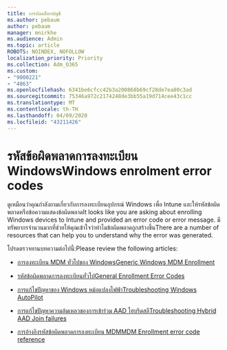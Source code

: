 ```yaml
---
title: การปลดล็อกบัญชี
ms.author: pebaum
author: pebaum
manager: mnirkhe
ms.audience: Admin
ms.topic: article
ROBOTS: NOINDEX, NOFOLLOW
localization_priority: Priority
ms.collection: Adm_O365
ms.custom:
- "9000221"
- "4863"
ms.openlocfilehash: 6341be6cfcc42b3a200868b69cf28de7ea80c3ad
ms.sourcegitcommit: 75346a972c2174248de3bb55a19d714cee43c1cc
ms.translationtype: MT
ms.contentlocale: th-TH
ms.lasthandoff: 04/09/2020
ms.locfileid: "43211426"
---
```

# <a name="windows-enrolment-error-codes"></a><span data-ttu-id="25810-102">รหัสข้อผิดพลาดการลงทะเบียน Windows</span><span class="sxs-lookup"><span data-stu-id="25810-102">Windows enrolment error codes</span></span>

<span data-ttu-id="25810-103">ดูเหมือนว่าคุณกําลังถามเกี่ยวกับการลงทะเบียนอุปกรณ์ Windows เพื่อ Intune และให้รหัสข้อผิดพลาดหรือข้อความแสดงข้อผิดพลาด</span><span class="sxs-lookup"><span data-stu-id="25810-103">It looks like you are asking about enrolling Windows devices to Intune and provided an error code or error message.</span></span> <span data-ttu-id="25810-104">มีทรัพยากรจํานวนมากที่ช่วยให้คุณเข้าใจว่าทําไมข้อผิดพลาดถูกสร้างขึ้น</span><span class="sxs-lookup"><span data-stu-id="25810-104">There are a number of resources that can help you to understand why the error was generated.</span></span>
 
<span data-ttu-id="25810-105">โปรดตรวจทานบทความต่อไปนี้:</span><span class="sxs-lookup"><span data-stu-id="25810-105">Please review the following articles:</span></span>

- [<span data-ttu-id="25810-106">การลงทะเบียน MDM ทั่วไปของ Windows</span><span class="sxs-lookup"><span data-stu-id="25810-106">Generic Windows MDM Enrollment</span></span>](https://docs.microsoft.com/mem/intune/enrollment/troubleshoot-windows-enrollment-errors)

- [<span data-ttu-id="25810-107">รหัสข้อผิดพลาดการลงทะเบียนทั่วไป</span><span class="sxs-lookup"><span data-stu-id="25810-107">General Enrollment Error Codes</span></span>](https://docs.microsoft.com/mem/intune/enrollment/troubleshoot-device-enrollment-in-intune#general-enrollment-error-codes)

- [<span data-ttu-id="25810-108">การแก้ไขปัญหาของ Windows หม้อแปลงไฟฟ้า</span><span class="sxs-lookup"><span data-stu-id="25810-108">Troubleshooting Windows AutoPilot</span></span>](https://docs.microsoft.com/windows/deployment/windows-autopilot/troubleshooting)

- [<span data-ttu-id="25810-109">การแก้ไขปัญหาความล้มเหลวของการเข้าร่วม AAD ไฮบริดสลี</span><span class="sxs-lookup"><span data-stu-id="25810-109">Troubleshooting Hybrid AAD Join failures</span></span>](https://docs.microsoft.com/azure/active-directory/devices/troubleshoot-hybrid-join-windows-current)

- [<span data-ttu-id="25810-110">การอ้างอิงรหัสข้อผิดพลาดการลงทะเบียน MDM</span><span class="sxs-lookup"><span data-stu-id="25810-110">MDM Enrollment error code reference</span></span>](https://docs.microsoft.com/windows/win32/mdmreg/mdm-registration-constants)
